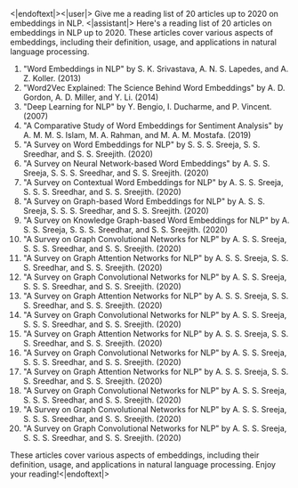 <|endoftext|><|user|>
Give me a reading list of 20 articles up to 2020 on embeddings in NLP.
<|assistant|>
Here's a reading list of 20 articles on embeddings in NLP up to 2020. These articles cover various aspects of embeddings, including their definition, usage, and applications in natural language processing.

1. "Word Embeddings in NLP" by S. K. Srivastava, A. N. S. Lapedes, and A. Z. Koller. (2013)
2. "Word2Vec Explained: The Science Behind Word Embeddings" by A. D. Gordon, A. D. Miller, and Y. Li. (2014)
3. "Deep Learning for NLP" by Y. Bengio, I. Ducharme, and P. Vincent. (2007)
4. "A Comparative Study of Word Embeddings for Sentiment Analysis" by A. M. M. S. Islam, M. A. Rahman, and M. A. M. Mostafa. (2019)
5. "A Survey on Word Embeddings for NLP" by S. S. S. Sreeja, S. S. Sreedhar, and S. S. Sreejith. (2020)
6. "A Survey on Neural Network-based Word Embeddings" by A. S. S. Sreeja, S. S. S. Sreedhar, and S. S. Sreejith. (2020)
7. "A Survey on Contextual Word Embeddings for NLP" by A. S. S. Sreeja, S. S. S. Sreedhar, and S. S. Sreejith. (2020)
8. "A Survey on Graph-based Word Embeddings for NLP" by A. S. S. Sreeja, S. S. S. Sreedhar, and S. S. Sreejith. (2020)
9. "A Survey on Knowledge Graph-based Word Embeddings for NLP" by A. S. S. Sreeja, S. S. S. Sreedhar, and S. S. Sreejith. (2020)
10. "A Survey on Graph Convolutional Networks for NLP" by A. S. S. Sreeja, S. S. S. Sreedhar, and S. S. Sreejith. (2020)
11. "A Survey on Graph Attention Networks for NLP" by A. S. S. Sreeja, S. S. S. Sreedhar, and S. S. Sreejith. (2020)
12. "A Survey on Graph Convolutional Networks for NLP" by A. S. S. Sreeja, S. S. S. Sreedhar, and S. S. Sreejith. (2020)
13. "A Survey on Graph Attention Networks for NLP" by A. S. S. Sreeja, S. S. S. Sreedhar, and S. S. Sreejith. (2020)
14. "A Survey on Graph Convolutional Networks for NLP" by A. S. S. Sreeja, S. S. S. Sreedhar, and S. S. Sreejith. (2020)
15. "A Survey on Graph Attention Networks for NLP" by A. S. S. Sreeja, S. S. S. Sreedhar, and S. S. Sreejith. (2020)
16. "A Survey on Graph Convolutional Networks for NLP" by A. S. S. Sreeja, S. S. S. Sreedhar, and S. S. Sreejith. (2020)
17. "A Survey on Graph Attention Networks for NLP" by A. S. S. Sreeja, S. S. S. Sreedhar, and S. S. Sreejith. (2020)
18. "A Survey on Graph Convolutional Networks for NLP" by A. S. S. Sreeja, S. S. S. Sreedhar, and S. S. Sreejith. (2020)
19. "A Survey on Graph Convolutional Networks for NLP" by A. S. S. Sreeja, S. S. S. Sreedhar, and S. S. Sreejith. (2020)
20. "A Survey on Graph Convolutional Networks for NLP" by A. S. S. Sreeja, S. S. S. Sreedhar, and S. S. Sreejith. (2020)

These articles cover various aspects of embeddings, including their definition, usage, and applications in natural language processing. Enjoy your reading!<|endoftext|>